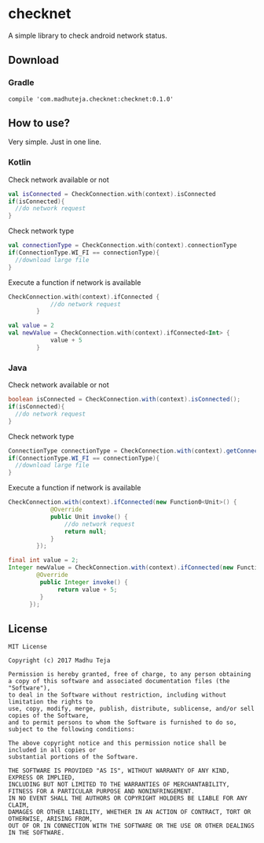 # checknet
A simple library to check android network status.


## Download

### Gradle
```
compile 'com.madhuteja.checknet:checknet:0.1.0'
```

## How to use?
Very simple. Just in one line.

### Kotlin
Check network available or not

```kotlin
val isConnected = CheckConnection.with(context).isConnected
if(isConnected){
  //do network request 
}
```

Check network type
```kotlin
val connectionType = CheckConnection.with(context).connectionType
if(ConnectionType.WI_FI == connectionType){
  //download large file
}
```

Execute a function if network is available
```kotlin
CheckConnection.with(context).ifConnected {
            //do network request
        }
```    

```kotlin
val value = 2
val newValue = CheckConnection.with(context).ifConnected<Int> {
            value + 5
        }
```        

### Java
Check network available or not
```java
boolean isConnected = CheckConnection.with(context).isConnected();
if(isConnected){
  //do network request 
}
```
Check network type
```java
ConnectionType connectionType = CheckConnection.with(context).getConnectionType();
if(ConnectionType.WI_FI == connectionType){
  //download large file
}
```
Execute a function if network is available

```java
CheckConnection.with(context).ifConnected(new Function0<Unit>() {
            @Override
            public Unit invoke() {
                //do network request
                return null;
            }
        });
```
```java
final int value = 2;
Integer newValue = CheckConnection.with(context).ifConnected(new Function0<Integer>() {
        @Override
         public Integer invoke() {
              return value + 5;
         }
      });
```



## License
```
MIT License

Copyright (c) 2017 Madhu Teja

Permission is hereby granted, free of charge, to any person obtaining 
a copy of this software and associated documentation files (the "Software"),
to deal in the Software without restriction, including without limitation the rights to
use, copy, modify, merge, publish, distribute, sublicense, and/or sell copies of the Software,
and to permit persons to whom the Software is furnished to do so, subject to the following conditions:

The above copyright notice and this permission notice shall be included in all copies or 
substantial portions of the Software.

THE SOFTWARE IS PROVIDED "AS IS", WITHOUT WARRANTY OF ANY KIND, EXPRESS OR IMPLIED, 
INCLUDING BUT NOT LIMITED TO THE WARRANTIES OF MERCHANTABILITY, 
FITNESS FOR A PARTICULAR PURPOSE AND NONINFRINGEMENT. 
IN NO EVENT SHALL THE AUTHORS OR COPYRIGHT HOLDERS BE LIABLE FOR ANY CLAIM, 
DAMAGES OR OTHER LIABILITY, WHETHER IN AN ACTION OF CONTRACT, TORT OR OTHERWISE, ARISING FROM, 
OUT OF OR IN CONNECTION WITH THE SOFTWARE OR THE USE OR OTHER DEALINGS IN THE SOFTWARE.
```

